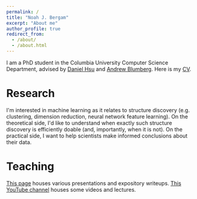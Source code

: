```yaml
---
permalink: /
title: "Noah J. Bergam"
excerpt: "About me"
author_profile: true
redirect_from: 
  - /about/
  - /about.html
---
```


I am a PhD student in the Columbia University Computer Science Department, advised by <a href="https://www.cs.columbia.edu/~djhsu/">Daniel Hsu</a> and <a href = "https://ajblumberg.github.io">Andrew Blumberg</a>. Here is my <a href="https://njbergam.github.io/publications/CV.pdf">CV</a>. 

Research
======
I'm interested in machine learning as it relates to structure discovery (e.g. clustering, dimension reduction, neural network feature learning). On the theoretical side, I'd like to understand when exactly such structure discovery is efficiently doable (and, importantly, when it is not). On the practical side, I want to help scientists make informed conclusions about their data.

Teaching
======
<a href="https://njbergam.github.io/teaching/">This page</a> houses various presentations and expository writeups. <a href="https://www.youtube.com/user/njbergam">This YouTube channel</a> houses some videos and lectures.